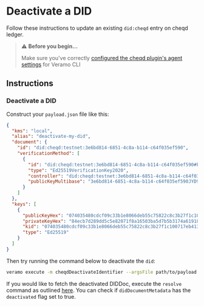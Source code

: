 # Deactivate a DID

Follow these instructions to update an existing `did:cheqd` entry on cheqd ledger.

> ⚠️ **Before you begin...**
>
> Make sure you've correctly [configured the cheqd plugin's agent settings](../../guides/software-development-kits-sdks/veramo-sdk-for-cheqd/setup-cli.md) for Veramo CLI

## Instructions

### Deactivate a DID

Construct your `payload.json` file like this:

```json
{
  "kms": "local",
  "alias": "deactivate-my-did",
  "document": {
    "id": "did:cheqd:testnet:3e6bd814-6851-4c8a-b114-c64f035ef590",
    "verificationMethod": [
      {
        "id": "did:cheqd:testnet:3e6bd814-6851-4c8a-b114-c64f035ef590#key-1",
        "type": "Ed25519VerificationKey2020",
        "controller": "did:cheqd:testnet:3e6bd814-6851-4c8a-b114-c64f035ef590",
        "publicKeyMultibase": "3e6bd814-6851-4c8a-b114-c64f035ef590JYD9eRNc5CSrNBKkyjep6gYdaWub"
      }
    ]
  },
  "keys": [
    {
      "publicKeyHex": "074035480cdcf09c33b1e8066deb55c75822c8c3b27f1c100717eb413bc08e06",
      "privateKeyHex": "84ecb7d289dd5c5e82071f8a16503ba5d7b5b3174a619186f430918a6ab00e3b074035480cdcf09c33b1e8066deb55c75822c8c3b27f1c100717eb413bc08e06",
      "kid": "074035480cdcf09c33b1e8066deb55c75822c8c3b27f1c100717eb413bc08e06",
      "type": "Ed25519"
    }
  ]
}
```

Then try running the command below to deactivate the `did`:

```bash
veramo execute -m cheqdDeactivateIdentifier --argsFile path/to/payload.json
```

If you would like to fetch the deactivated DIDDoc, execute the `resolve` command as outlined [here](query-did.md). You can check if `didDocumentMetadata` has the `deactivated` flag set to true.
